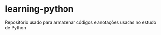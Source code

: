 ﻿# learning-python

Repositório usado para armazenar códigos e anotações usadas no estudo de Python  
